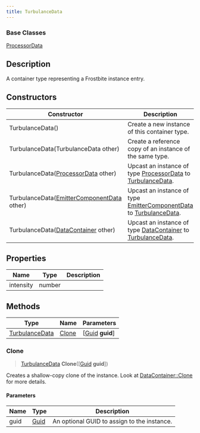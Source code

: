 ```yaml
---
title: TurbulanceData
---
```

### Base Classes

[ProcessorData](/vext/ref/fb/processordata/)

## Description

A container type representing a Frostbite instance entry.

## Constructors

| Constructor                                                               | Description                                                                                                         |
| ------------------------------------------------------------------------- | ------------------------------------------------------------------------------------------------------------------- |
| TurbulanceData()                                                          | Create a new instance of this container type.                                                                       |
| TurbulanceData(TurbulanceData other)                                      | Create a reference copy of an instance of the same type.                                                            |
| TurbulanceData([ProcessorData](/vext/ref/fb/processordata/) other)                      | Upcast an instance of type [ProcessorData](/vext/ref/fb/processordata/) to [TurbulanceData](/vext/ref/fb/turbulancedata/).                      |
| TurbulanceData([EmitterComponentData](/vext/ref/fb/emittercomponentdata/) other)        | Upcast an instance of type [EmitterComponentData](/vext/ref/fb/emittercomponentdata/) to [TurbulanceData](/vext/ref/fb/turbulancedata/).        |
| TurbulanceData([DataContainer](/vext/ref/shared/class/datacontainer) other) | Upcast an instance of type [DataContainer](/vext/ref/shared/class/datacontainer) to [TurbulanceData](/vext/ref/fb/turbulancedata/). |

## Properties

| Name      | Type   | Description |
| --------- | ------ | ----------- |
| intensity | number |             |

## Methods

| Type                             | Name            | Parameters                                     |
| -------------------------------- | --------------- | ---------------------------------------------- |
| [TurbulanceData](/vext/ref/fb/turbulancedata/) | [Clone](#clone) | \[[Guid](/vext/ref/shared/class/guid) **guid**\] |

### Clone

> [TurbulanceData](/vext/ref/fb/turbulancedata/) **Clone**(\[[Guid](/vext/ref/shared/class/guid) **guid**\])

Creates a shallow-copy clone of the instance. Look at [DataContainer::Clone](/vext/ref/shared/class/datacontainer#clone) for more details.

#### Parameters

| Name | Type         | Description                                 |
| ---- | ------------ | ------------------------------------------- |
| guid | [Guid](/vext/ref/shared/class/guid/) | An optional GUID to assign to the instance. |
